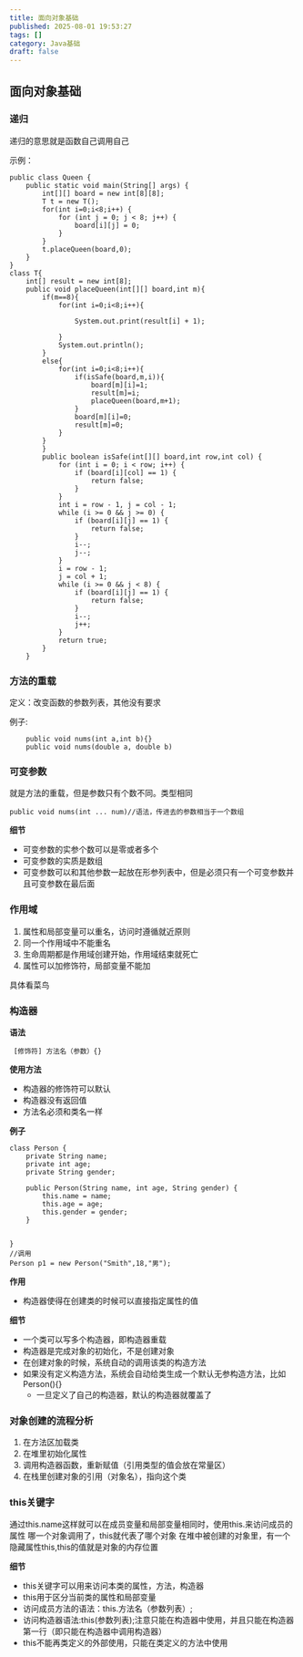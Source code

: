 ```yaml
---
title: 面向对象基础
published: 2025-08-01 19:53:27
tags: []
category: Java基础
draft: false
---
```

## 面向对象基础

### 递归

递归的意思就是函数自己调用自己

示例：

```
public class Queen {
    public static void main(String[] args) {
        int[][] board = new int[8][8];
        T t = new T();
        for(int i=0;i<8;i++) {
            for (int j = 0; j < 8; j++) {
                board[i][j] = 0;
            }
        }
        t.placeQueen(board,0);
    }
}
class T{
    int[] result = new int[8];
    public void placeQueen(int[][] board,int m){
        if(m==8){
            for(int i=0;i<8;i++){

                System.out.print(result[i] + 1);

            }
            System.out.println();
        }
        else{
            for(int i=0;i<8;i++){
                if(isSafe(board,m,i)){
                    board[m][i]=1;
                    result[m]=i;
                    placeQueen(board,m+1);
                }
                board[m][i]=0;
                result[m]=0;
            }
        }
        }
        public boolean isSafe(int[][] board,int row,int col) {
            for (int i = 0; i < row; i++) {
                if (board[i][col] == 1) {
                    return false;
                }
            }
            int i = row - 1, j = col - 1;
            while (i >= 0 && j >= 0) {
                if (board[i][j] == 1) {
                    return false;
                }
                i--;
                j--;
            }
            i = row - 1;
            j = col + 1;
            while (i >= 0 && j < 8) {
                if (board[i][j] == 1) {
                    return false;
                }
                i--;
                j++;
            }
            return true;
        }
    }
```


### 方法的重载

定义：改变函数的参数列表，其他没有要求

例子:

```
	public void nums(int a,int b){}
	public void nums(double a, double b)
```


### 可变参数

就是方法的重载，但是参数只有个数不同。类型相同

```
public void nums(int ... num)//语法，传进去的参数相当于一个数组
```

**细节**

- 可变参数的实参个数可以是零或者多个
- 可变参数的实质是数组
- 可变参数可以和其他参数一起放在形参列表中，但是必须只有一个可变参数并且可变参数在最后面

### 作用域

1. 属性和局部变量可以重名，访问时遵循就近原则
2. 同一个作用域中不能重名
3. 生命周期都是作用域创建开始，作用域结束就死亡
4. 属性可以加修饰符，局部变量不能加
   
具体看菜鸟

### 构造器

**语法**

` [修饰符] 方法名（参数）{}`

**使用方法**

- 构造器的修饰符可以默认
- 构造器没有返回值
- 方法名必须和类名一样
  
**例子**

```
class Person {
    private String name;
    private int age;
    private String gender;

    public Person(String name, int age, String gender) {
        this.name = name;
        this.age = age;
        this.gender = gender;
    }

    
}
//调用
Person p1 = new Person("Smith",18,"男");
```

**作用**

- 构造器使得在创建类的时候可以直接指定属性的值
 
**细节**

- 一个类可以写多个构造器，即构造器重载
- 构造器是完成对象的初始化，不是创建对象
- 在创建对象的时候，系统自动的调用该类的构造方法
- 如果没有定义构造方法，系统会自动给类生成一个默认无参构造方法，比如Person(){}
	- 一旦定义了自己的构造器，默认的构造器就覆盖了


### 对象创建的流程分析

1. 在方法区加载类
2. 在堆里初始化属性
3. 调用构造器函数，重新赋值（引用类型的值会放在常量区）
4. 在栈里创建对象的引用（对象名），指向这个类


### this关键字

通过this.name这样就可以在成员变量和局部变量相同时，使用this.来访问成员的属性
哪一个对象调用了，this就代表了哪个对象
在堆中被创建的对象里，有一个隐藏属性this,this的值就是对象的内存位置

**细节**

- this关键字可以用来访问本类的属性，方法，构造器
- this用于区分当前类的属性和局部变量
- 访问成员方法的语法：this.方法名（参数列表）;
- 访问构造器语法:this(参数列表);注意只能在构造器中使用，并且只能在构造器第一行（即只能在构造器中调用构造器）
- this不能再类定义的外部使用，只能在类定义的方法中使用

